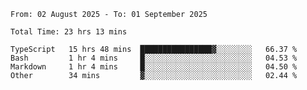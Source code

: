 <!--START_SECTION:waka-->

```abap
From: 02 August 2025 - To: 01 September 2025

Total Time: 23 hrs 13 mins

TypeScript   15 hrs 48 mins  ████████████████▓░░░░░░░░   66.37 %
Bash         1 hr 4 mins     █░░░░░░░░░░░░░░░░░░░░░░░░   04.53 %
Markdown     1 hr 4 mins     █░░░░░░░░░░░░░░░░░░░░░░░░   04.50 %
Other        34 mins         ▓░░░░░░░░░░░░░░░░░░░░░░░░   02.44 %
```

<!--END_SECTION:waka-->
